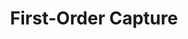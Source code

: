 ---
title: "First-Order Capture"
keywords: first capture
tags: [capture]
sidebar: home_sidebar
permalink: first-order-capture.html
summary: This page gives a summary of the calculations needed to get the first-order term for capture.
---